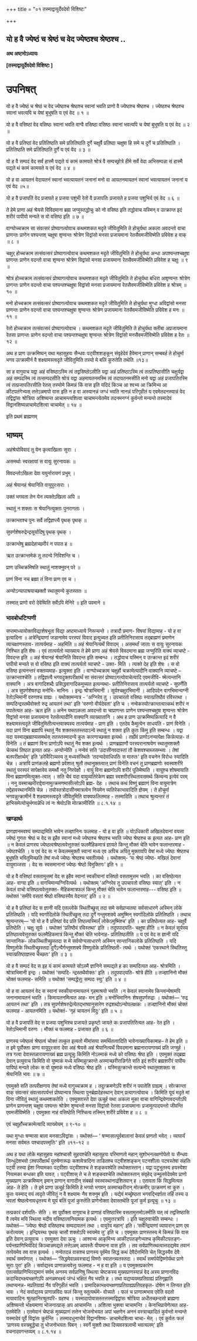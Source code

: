 +++
title = "०१ तस्माद्वायुर्देवदेवो विशिष्टः"

+++


## यो ह वै ज्येष्ठं च श्रेष्ठं च वेद ज्येष्ठश्च श्रेष्ठश्च ..

**अथ अष्टमोऽध्यायः**

**\[तस्माद्वायुर्देवदेवो विशिष्टः \]**

# **उपनिषत्**

यो ह वै ज्येष्ठं च श्रेष्ठं च वेद ज्येष्ठश्च श्रेष्ठश्च स्वानां भवति प्राणो वै ज्येष्ठश्च श्रेष्ठश्च । ज्येष्ठश्च श्रेष्ठश्च स्वानां भवत्यपि च येषां बुभूषति य एवं वेद ॥ १ ॥

यो ह वै वसिष्ठां वेद वसिष्ठः स्वानां भवति वाग्वै वसिष्ठा वसिष्ठः स्वानां भवत्यपि च येषां बुभूषति य एवं वेद ॥ २ ॥

यो ह वै प्रतिष्ठां वेद प्रतितिष्ठति समे प्रतितिष्ठति दुर्गे चक्षुर्वै प्रतिष्ठा चक्षुषा हि समे च दुर्गे च प्रतितिष्ठति । प्रतितिष्ठति समे प्रतितिष्ठति दुर्गे य एवं वेद ॥ ३ ॥

यो ह वै सम्पदं वेद सर्वं हास्मै पद्यते यं कामं कामयते श्रोत्रं वै सम्पच्छ्रोत्रे हीमे सर्वे वेदा अभिसम्पन्ना सं हास्मै पद्यते थं कामं कामयते य एवं वेद ॥ ४ ॥

यो ह वा आयतनं वेदायतनं स्वानां भवत्यायतनं जनानां मनो वा आयतनमायतनं स्वानां भवत्यायतनं जनानां य एवं वेद ॥५॥

यो ह वै प्रजापतिं वेद प्रजापते ह प्रजया पशुभी रेतो वै प्रजापतिः प्रजायते ह प्रजया पशुभिर्य एवं वेद ॥ ६ ॥

ते हेमे प्राणा अहं श्रेयसे विविदमाना ब्रह्म जग्मुस्तद्धोचुः को नो वसिष्ठ इति तद्धोवाच यस्मिन् व उत्क्रान्त इदं शरीरं पापीयो मन्यते स वो वसिष्ठ इति ॥ ७ ॥

वाग्घोच्चक्राम सा संवत्सरं प्रोष्यागत्योवाच कथमशकत मदृते जीवितुमिति ते होचुर्यथा अकला अवदन्तो वाचा प्राणन्तः प्राणेन पश्यन्तश् चक्षुषा शृण्वन्तः श्रोत्रेण विद्वांसो मनसा प्रजायमाना रेतसैवमजीविष्मेति प्रविवेश ह वाक् ॥ ८ ॥

चक्षुर् होच्चक्राम तत्संवत्सरं प्रोष्यागत्योवाच कथमशकत मदृते जीवितुमिति ते होचुर्यथा अन्धा अपश्यन्तश्चक्षुषा प्राणन्तः प्राणेन वदन्तो वाचा शृण्वन्त श्रोत्रेण विद्वांसो मनसा प्रजायमाना रेतसैवमजीविष्मेति प्रविवेश ह चक्षुः ॥ ९ ॥

श्रोत्रं होच्चक्राम तत्संवत्सरं प्रोष्यागत्योवाच कथमशकत मदृते जीवितुमिति ते होचुर्यथा बधिरा अशृण्वन्तः श्रोत्रेण प्राणन्तः प्राणेन वदन्तो वाचा पश्यन्तश्चक्षुषा विद्वांसो मनसा प्रजायमाना रेतसैवमजीविष्मेति प्रविवेश ह श्रोत्रम् ॥ १० ॥

मनो होच्चक्राम तत्संवत्सरं प्रोष्यागत्योवाच कथमशकत मदृते जीवितुमिति ते होचुर्यथा मुग्धा अविद्वांसो मनसा प्राणन्तः प्राणेन वदन्तो वाचा पश्यन्तश्चक्षुषा शृण्वन्तः श्रोत्रेण प्रजायमाना रेतसैवमजीविष्मेति प्रविवेश ह मनः ॥ ११ ॥

रेतो होच्चक्राम तत्संवत्सरं प्रोष्यागत्योवाच । कथमशकत मदृते जीवितुमिति ते होचुर्यथा क्लीबा अप्रजायमाना रेतसा प्राणन्तः प्राणेन वदन्तो वाचा पश्यन्तश्चक्षुषा शृण्वन्तः श्रोत्रेण विद्वांसो मनसैवमजीविष्मेति प्रविवेश ह रेतः ॥ १२ ॥

अथ ह प्राण उत्क्रमिष्यन् यथा महासुहयः सैन्धवः पट्वीशशङ्कून् संवृहेदेवं हैवेमान् प्राणान् सम्बबर्ह ते होचुर्मा भगव उत्क्रामीर्न वै शक्ष्यामस्त्वदृते जीवितुमिति तस्यो मे बलिं कुरुतेति तथेति ॥१३॥

सा ह वागुवाच यद्वा अहं वसिष्ठाऽस्मि त्वं तद्वसिष्ठोऽसीति यद्वा अहं प्रतिष्ठाऽस्मि त्वं तत्प्रतिष्ठासीति चक्षुर्यद्वा अहं सम्पदस्मि त्वं तत्सम्पदसीति श्रोत्रं यद्वा अहमायतनमस्मि त्वं तदायतनमसीति मनो यद्वा अहं प्रजापतिरस्मि त्वं तत्प्रजापतिरसीति रेतस् तस्योमे किमन्नं किं वास इति यदिदं किञ्च आ श्वभ्य आ क्रिमिभ्य आ कीटपतंगेभ्यस् तत्तेऽन्नमापो वास इति न ह वा अस्यानन्नं जग्धं भवति नानन्नं परिगृहीतं य एवमेतदनस्यान्नं वेद तद्विद्वांसः श्रोत्रिया अशिष्यन्त आचामन्त्यशित्वा चाचामन्त्येतमेव तदनमनग्नं कुर्वन्तो मन्यन्ते तस्मादेवं विद्वानशिष्यन्नाचामेदशित्वा चाचामेत् ॥ १४ ॥

इति प्रथमं ब्राह्मणम्

## **भाष्यम्**

अहंश्रेयोविवादं तु येन कृत्वाखिलाः सुराः ।

असमर्थाः स्वरक्षायां स वायुः सुरनायकः ॥

विवदन्तोऽखिला देवा ययुर्नारायणं प्रभुम् ।

अहं श्रेयानहं श्रेयानिति वायुपुरःसराः ।

उक्तं भगवता तेन येन त्यक्तेऽखिला अपि ॥

स्थातुं न शक्ताः स श्रेयानित्युक्ताः पुनरागताः ।

उत्क्रान्ताश्च पुनः सर्वे तद्विज्ञप्त्यै पृथक् पृथक् ॥

सुपर्णशेषरुद्रेन्द्रसूर्यादिषु पृथक् पृथक् ।

उत्क्रान्तेषु ब्रह्मदेहाच्छरीरं न पपात ह ॥

ऋत उत्क्रान्तमेकं तु तदन्ये निविशन्ति च ।

प्राण उच्चिक्रमिषति स्थातुं नाशक्नुवन् परे ॥

प्राणं विना नच ब्रह्मा तं विना प्राण एव च ।

अन्योऽन्यापाश्रयाच्छक्तौ स्थातुमन्ये कुतस्ततः ॥

तस्मात् प्राणो वरो देवेष्विति सर्वेऽपि मेनिरे ॥ इति पवमाने ॥

### **भावबोधटिप्पणी**

सप्तमाध्यायोक्तविद्याशेषभूता विद्या अष्टमाध्याये निरूप्यन्ते । तत्रादौ प्रमाण- विषयां विद्यामाह - यो ह वा इत्यादिना ॥ अत्रेन्द्रियाणां जडानामेव परस्परं विवाद इत्युच्यत इति प्रतीतिनिरासाय तद्ब्राह्मणं प्रमाणेन व्याचक्षाणस्ताव- तात्पर्यमाह - अहमिति ॥ अहं श्रेयानित्यर्थे विवादम् । असमर्थां जाताः स वायुः सुरनायकः निश्चित इति शेषः । एवं तात्पर्यतो व्याख्याय ते हेमे प्राणा अहं श्रेयसे विवदमाना ब्रह्म जग्मुरिति वाक्यं व्याचष्टे - विवदन्त इति ॥ अहं श्रेयानहं श्रेयानिति विवदन्त इति सम्बन्धः । तद्धोवाच यस्मिन् व उत्क्रान्त इदं शरीरं पापीयो मन्यते स वो वसिष्ठ इति वाक्यं तात्पर्यतो व्याचष्टे - उक्त- मिति ।
त्यक्ते देह इति शेषः । स वो वसिष्ठ इत्यनन्तरं वक्तव्यमाह- इत्युक्ता इति । वाग्घोच्चक्राम चक्षुर्हो चक्रामेत्यादीनि वाक्यानि व्याचष्टे – उत्क्रान्ताश्चेति ॥ तद्विज्ञत्यै भगवदुक्तपरीक्षार्थं सा संवत्सरं प्रोष्याऽगत्योवाचेत्यादि एवमजीवि- ष्मेत्यन्तानि वाक्यानि । अत्र वागादिशब्दैः प्रसिद्धवागादिकमुच्यत इत्यन्यथा- प्रतीतिनिरासाय तात्पर्यतो व्याचष्टे - सुपर्णेति । अत्र सुपर्णशेषरुद्रा मनोभि- मानिनः । इन्द्रः श्रोत्राभिमानी । सूर्यश्चक्षुरभिमानी । आदिपदेन वागभिमान्यग्नी रेतोऽभिमानी वरुणश्च ग्राह्यः । यथोक्तमन्यत्र - 'अग्निरेव तु । उपचारतो वसिष्ठः स्यात्प्रतिष्ठैवं रविस्तथा । सम्पदिन्द्रस्तथैवोक्तो रुद्र आयतनं तथा' इति 'वरुणो वीर्यदेवता' इति च । नन्वेकस्योत्क्रान्तत्वात्कथं शरीरं न पपातेत्यत आह- ऋत इति ॥ अनेन यथाऽकला अवदन्तो वा चाप्राणन्तः प्राणेन पश्यन्तश्चक्षुषा शृण्वन्तः श्रोत्रेण विद्वांसो मनसा प्रजायमाना रेतसेत्यादीनि वाक्यानि व्याख्यातानि । अथ ह प्राण उत्क्रमिष्यन्नित्यादि न वै शक्ष्यामस्त्वदृते जीवितुमितीत्यन्तवाक्यस्य तात्पर्यमाह - प्राण इति । एतदेव कैमुत्येन साधयति - प्राणं विनेति । यदा प्राणं विना ब्रह्मापि स्थातुं नैव शक्तस्ततस्तदाऽन्ये स्थातुं न शक्ता इति कुतः किंमु इति सम्बन्धः । यद्वा यदा यस्माद्ब्रह्माप्यसमर्थस् ततस्तस्मादन्ये कुतः कारणाच्छक्ता इत्यर्थः । तर्ह्येवं प्राणोऽनन्यापेक्षः किन्नेत्याह- तं विनेति ॥ तं ब्रह्माणं विना प्राणोऽपि स्थातुं नैव शक्त इत्यर्थः । प्राणब्रह्माणौ परस्परानाश्रयेण स्थातुमशक्तौ चेत्कथं तिष्ठत इत्यत आह- अन्योन्येति ॥ नन्वेवं सति ‘उदासीनवदास्तां तौ केशवश्चाब्जसम्भवः । तेषां बलपरीक्षार्थम्' इति 'हरेर्विरिञ्चस्य तु मध्यसंस्थितेः ‘तदन्यदेवाधिपतिः स मारुतः' इति वचनेन विरोधः स्यादिति चेन्न । अत्रापि प्राणंकलहे ब्रह्मणो प्रवेशात् श्रुतौ तथानुक्तत्वात् प्राणं विनेति वचनं तु प्राणब्रह्मणोः स्वस्वशरीरे स्थातुं परस्परं सापेक्षावेव समर्थौ नतु निरपेक्षौ । वायुं विना ब्रह्मणोऽपि शरीरं पूतिमेष्यति । वायुश्च शोषमायाति विना ब्रह्माणमित्युक्त-त्वात् । सति चैवं यदा वायुव्यतिरेकेण ब्रह्मा स्वशरीरस्थितावसमर्थः किम्वन्य इत्येवं परम् । ननु यस्माच्छरीराद्देवानामुत्क्रमणमासीत्सोऽपि ब्रह्म- देहः । तथाच कथं विष्णुं ब्रह्माणं विना वायुमात्रेण तद्देहावस्थानमिति चेन्न । तयोस्तत्रोदासीनमात्रत्वेन नियमेन व्यतिरेकाभावादिति ज्ञेयम् । ते होचुर्मा भगवन्नुत्क्रामीर्न वै शक्ष्यामस्त्वदृते जीवितुमिति वाक्यफलितमाह - तस्मादिति ॥ तथाच श्रुत्यन्तरं तं हाभिसमेत्योचुर्भगवन्नेधि त्वं नः श्रेयोऽसि मोत्क्रामीरिति ॥ ८.१.१४ ॥

### **खण्डार्थः**

प्राणज्ञानमवश्यं सम्पाद्यमिति भावेन तज्ज्ञानिनः फलमाह - यो ह वा इति ॥ योऽधिकारी अखिलदेवानां वयसा ज्येष्ठं गुणतः श्रेष्ठं च वेद स इहैव स्वानां मध्ये ज्येष्ठश्च श्रेष्ठश्च भवति ज्येष्ठ श्रेष्ठश्च क इत्यत आह- प्राण इति ॥ न केवलं प्राणस्य ज्येष्ठत्वश्रेष्ठत्ववेत्तुरुक्तं फलमैहिकमात्रं ज्ञायते किन्तु मौक्तं चेति भावेन फलान्तरमाह - ज्येष्ठश्चेति । य एवं वेद सः न केवलममुक्तौ स्वानां मध्य एव अपिच अपितु मुक्तावपि येषां मध्ये ज्येष्ठः श्रेष्ठश्च बुभूषति भवितुमिच्छति तेषां मध्ये ज्येष्ठः श्रेष्ठश्च भवतीत्यर्थः । यथोक्तम्- ‘यः श्रेष्ठं ज्येष्ठ- मखिलं देवानां वायुमञ्जसा । वेद सः स्वसमानानां ज्येष्ठः श्रेष्ठो विमुक्तिगः' इति १ ॥

यो ह वै वसिष्ठां वसतामुत्तमां वेद स इहैव स्वानां स्वकीयानां वसिष्ठो वसतामुत्तम भवति । का वसिष्ठेत्यत आह- वाग्वा इति ॥ वागभिमान्यग्निरित्यर्थः । यथोक्तम् 'अग्निरेव तु उपचारतो वसिष्ठः स्यात्' इति । न केवलं वाचो वसिष्ठत्ववेत्तुरुक्त- मैहिकमात्रफलं किन्तु मौक्तं चेति भावेन फलान्तरमाह--- वसिष्ठ इति ॥ यथोक्तं 'समीपे वसतां श्रेष्ठो वसिष्ठस्यैव वेदनात्' इति ॥ २ ॥

यो ह वै प्रतिष्ठां वेद स ज्ञानी यदि एतल्लोके स्थितीच्छुस् तदा समे सर्वप्राप्यतया सर्वसाधारणे अस्मिन् लोके प्रतितिष्ठति । यदि स्वर्गादिलोके स्थितीच्छुस् तदा दुर्गे गन्तुमशक्ये अमुष्मिन् स्वर्गादिलोके प्रतितिष्ठति । तथाच श्रुत्यन्तरम्— ‘यो यो ह वै प्रतिष्ठां वेद प्रति तिष्ठत्यस्मिल्ँ लोकेऽमुष्मिंश्च' इति । का प्रतिष्ठेत्यत आह- चक्षुर्वै प्रतिष्ठेति । चक्षुः सूर्यः । यथोक्तं 'प्रतिष्ठैवं रविस्तथा' इति । तदुपपादयति- चक्षुषा हीति ॥ न केवलं सूर्यस्य प्रतिष्ठात्ववेत्तुरुक्तं फलमैहिकमात्रं किन्तु मौक्तं चेति भावेनाह- प्रतितिष्ठतीति ॥ य एवं वेद स ज्ञानी यदि सान्तानिक- लोकस्थितीच्छ्रुस्तदा स मे सर्वयोग्यसाधारणे अस्मिन् सान्तानिकलोके प्रतितिष्ठति । यदि विष्णुलोके स्थितीच्छ्रुस्तदा दुर्गेऽन्यैर्गन्तुमशक्ये विष्णुलोके प्रतितिष्ठती- त्यर्थः । यथोक्तं ‘एकस्थाने स्थितिस्तु स्यात्प्रतिष्ठाज्ञस्य चेच्छतः' इति ॥ ३ ॥

यो ह वै सम्पदं वेद स इह यं कामं कामयते सोऽस्मै ज्ञानिने सम्पद्यते ह का सम्पदित्यत आह- श्रोत्रमिति । श्रोत्राभिमानी इन्द्रः । यथोक्तं 'सम्पदि- न्द्रस्तथैवोक्तः' इति । तदुपपादयति- श्रोत्रे हीति ॥ तज्ज्ञानिनो मौक्तं चोक्तं फलमाह- समिति ॥ यथोक्तं 'सम्पद्धेत्तुः सम्पदः स्युः' इति ॥ ४ ॥

यो ह वा आयतनं वेद स स्वानां स्वकीयानामायतनं गृहमाश्रयो भवति ।न केवलं स्वानामेव किन्त्वन्येषामपि जनानामायतनं भवति । किमायतनमित्यत आह- मन इति ॥ मनोभिमानिनः शेषसुपर्णरुद्राः । यथोक्तं— ‘रुद्र आयतनं तथा' इति । तत्र सुपर्णशेषरुद्रेत्येतद्भाष्यानुसारेण रुद्रशब्दोऽन्योपलक्षकः । तज्ज्ञानिनो मौक्तं चोक्तं फलमाह - आयतनमिति ॥ यथोक्तं- 'गृहं चायतनं विदुः' इति ॥ ५ ॥

यो ह वै प्रजापतिं वेद स प्रजया पशुभिश्च प्रजायते प्रकृष्टो जायते कः प्रजापतिरित्यत आह- रेत इति । रेतोऽभिमानी वरुणः । मौक्तं च फलमाह - प्रजायत इति ॥ ६ ॥

प्राणस्य ज्येष्ठत्वं श्रेष्ठत्वं चोक्तं तत्कुत इत्यतो मीमांसया समर्थितत्वादिति भावेनाख्यायिकामाह– ते हेम इति ॥ त इमे पूर्वोक्ताः प्राणा वायुपुरःसरा देवा अहं श्रेयसे अहं श्रेयानित्यर्थे विवदमाना ब्रह्मनारायणाख्यं प्रति जग्मुर्ह । तत्र गत्वा देवास्तन्नारायणाख्यं ब्रह्म प्रत्यूचुः किमिति नोऽस्माकं मध्ये को वसिष्ठः श्रेष्ठ इति । एवमुक्तं तद्ब्रह्म देवान् प्रत्युवाच किमिति वो युष्माकं मध्ये यस्मिन्नुत्क्रान्ते अस्माच्छरीरान्निर्गते सति इदं शरीरं ब्रह्मशरीरं पापीयः पापिष्ठं मन्यते लोकः स वो युष्माकं मध्ये वसिष्ठः श्रेष्ठ इति । यस्मिन्नुत्क्रान्ते सत्यन्ये स्थातुमशक्ताः स श्रेयानिति भावः ॥ ७ ॥

एवमुक्ते सति तत्परीक्षणाय तेषां मध्ये वागुच्चक्राम ह । तदुत्क्रमणेऽपि शरीरं न पपातेति ग्राह्यम् । सोत्क्रान्ता वाक् संवत्सरं संवत्सरपर्यन्तं प्रोष्यान्यत्र स्थित्वा पुनर्ब्रह्मदेहस्थान् देवान् प्रत्यागत्योवाच । किमिति यूयं मदृते मां विना जीवितुं स्थातुं कथमशकतेति । एवमुक्तास्ते देवा ऊचुर्ह यथा अकला मूका वाचा वागिन्द्रियेणावदन्तोऽपि प्राणेन प्राणन्तश् चक्षुषा पश्यन्तः श्रोत्रेण शृण्वन्तो मनसा विद्वांसो रेतसा प्रजायमानाः प्रजामुत्पादयन्तो जीवन्ति एवमजीविष्मेति । एवमुक्ता नाहं वसिष्ठेति निश्चित्य तस्मिन् शरीरे प्रविवेश ह ॥ ८ ॥

एवं चक्षुर्होच्चक्रामेत्यादि व्याख्येयम् ॥ ९-१० ॥

यथा मुग्धाः षण्मासा बाला मनसाऽविद्वांसः । यथोक्तं— ' षण्मासात्पूर्वबालानां केवलं प्राणतो भवेत् । व्यापार्यं मनसा सर्वमतः पश्चादपस्मृतिः' इति ॥११-१२ ॥

अथ ह यथा लोके महासुहयः महांश्चासौ सुहयश्चेति महासुहयः परिमाणतो महान् सुशोभनलक्षणोपेतो यः सैन्धवः सिन्धुदेशभवो ऽश्वपरीक्षार्थं पुरुषेणारूढः कशावेत्रादिना ताडितश्च पट्वीशशङ्कन् पटनशीलाः पटवस्तेषां संहतिः पट्वी तस्या ईशा नियामकाः पट्वीशाः पट्वीशाश्च ते शङ्कवश्वेति तथोक्तास्तान्। यद्वा पटुभूतस्य हयस्येशा नियामका बन्धका इति यावत् । पट्वीशास् ते च ते शङ्कवश्चेति तथोक्तास्तान् संवृहेद् उन्मूलयेदेवमेव प्राणो मुख्यप्राण उत्क्रमिष्यन् इमान् प्राणान् वागादीन् संबबर्ह स्वस्वस्थानाद्रंशितवान् ह । एतावता किं सिद्धमित्यत आह- ते हेति । ते इमे प्राणा ऊचुर्ह किमिति हे भगवो भगवन् अस्माच्छरीरान् मोत्क्रमीर् उत्क्रमणं मा कुरु । कुतः यस्माद् वयं त्वदृते जीवितुं न वै शक्ष्यामः नैव शक्नुम इति । यद्येवं मच्छ्रेष्ठता भगवद्भिर्ज्ञाता तर्हि तस्य उ भवतां श्रेष्ठत्वेनावधृतस्य मे यूयं बलिं पूजां कुरुतेति प्राणेनोक्ता देवास्तथेति पूजां कुर्म इत्यूचुः ॥ १३ ॥

तत्प्रकारं दर्शयति- सेति । सा पूर्वोक्ता वागुवाच हे प्राणाहं वसिष्ठास्मि वसतामुत्तमोऽस्मीति यत् त्वं तद्वंसिष्ठासि वै त्वमेव मयि स्थित्वा मदीय वसिष्ठात्वनियामक इत्यर्थः । एवमुत्तरत्रापि । इति चक्षुरुवाचेति सम्बन्धः । यथोक्तं— ‘ज्येष्ठः श्रेष्ठो वसिष्ठश्च सम्पदायतनं तथा । वायुरेव महान्' इति। ‘सर्वेन्द्रियाणां व्यापारान् प्राण एव करोत्ययम् । इन्द्रियस्थः पृथक् चासौ शक्तोऽपि स्वयमेव तु' इति च । एवमुक्तः प्राणस्तस्य मे किमन्नं किं वास इति देवान् प्रत्युवाच । एवमुक्ता देवा ऊचुः । आश्वभ्य आकृमिभ्य आकीटपतङ्गेभ्यश्च कृमिकीटपतङ्ग- पर्यन्तप्राणिभिर्यदिदं किञ्चान्नमद्यते तत्तेऽन्नम् आपस्तैः पीयमाना वास इति । तव सर्वप्राणिस्थत्वात्तदद्यमेव तवानं तत्पेयमेव तव वास इत्यर्थः । नन्वेतदन्नं वासश्च प्राणस्य पूर्वमेव सिद्धं कथं देवैर्दत्तमिति चेत् सिद्धस्यैव देवैः स्वार्थं समर्पणात् । यथोक्तं— ‘सिद्धमेवान्नवस्त्राद्यं विष्णोः स्वातन्त्र्यतस्तदा । स्वार्थं समर्पयेद्विष्णोर्यथा प्राणे सुराः पुरा' इति । सर्वाद्यस्य प्राणान्नत्ववेत्तुः फलमाह - न ह वा इति ॥ य एवमुक्तप्रकारेण एतत्सर्वप्राणिभिरद्यमानं सर्वम् अनस्य सर्वप्राणिषु स्थित्वा चेष्टकस्य मुख्यप्राणस्यान्नं वेद अस्य प्राणानविदः कदाचिदभक्ष्यभक्षणेऽपि अनन्नमभक्ष्यं जंग्धं भक्षितं नैव भवति ह । तथा यद्यप्ययमप्रतिग्राह्यं प्रतिगृह्णाति तथाप्यनन्न- मप्रतिग्राह्यं नैव परिगृहीतं भवति । प्रामादिकाभक्ष्यभक्षणाप्रतिग्राह्यप्रतिग्रहकृत- दोषेण न लिप्यत इति भावः । नेदं सर्वाद्यस्य प्राणान्नविदः फलं किन्तु स्तुत्यर्थमे- वोच्यते । फलं च प्राणात्मभाव एवेति वदतो मायावादिनः श्रुतहानिरश्रुतपरि- ग्रहश्च । यस्मादापोवासस्तत्तस्माद्विद्वांसः श्रोत्रिया अधीतच्छन्दसो ब्राह्मणा अशिष्यन्तो भोक्ष्यमाणा भोजनात्प्राक् अप आचामन्ति । अशित्वा भुक्त्वा चाचामन्ति । केनाभिप्रायेणेत्यत आह- एतमेवेति । एतमेवानं चेष्टकं मुख्यप्राणं तत्तेन भोजनोभयत अपां भक्षणेन अननं वस्त्राच्छादितं कुर्वन्तो मन्यन्ते यस्मादेवं पूर्वे विद्वांसः कुर्वन्ति । तस्मादधुनाप्येवं विद्वानशिष्य- न्नाचामेदशित्वा चाचा- मेत् । एवं कुर्वतः फलं ‘प्राणस्य वस्त्रबुद्धेचा तु भोजनोभयतः पिबन् । स्वर्गे मुक्तौ तथा दिव्यवस्त्रलाभी भवत्यलम्' इति वचनादवगन्तव्यम् ॥ ८.१.१४ ॥

